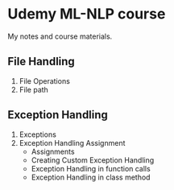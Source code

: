 # Udemy ML-NLP course

My notes and course materials.

## File Handling
1. File Operations
2. File path

## Exception Handling
1. Exceptions
2. Exception Handling Assignment
    - Assignments
    - Creating Custom Exception Handling
    - Exception Handling in function calls
    - Exception Handling in class method

